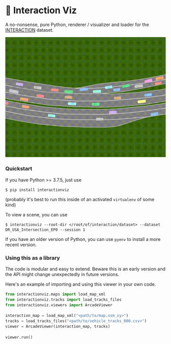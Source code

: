 # 🚦 Interaction Viz

A no-nonsense, pure Python, renderer / visualizer and loader for the [INTERACTION](http://interaction-dataset.com/) dataset.

![Demo](https://raw.githubusercontent.com/rosshemsley/interactionviz/master/demo/output.gif)


### Quickstart
If you have Python >= 3.7.5, just use
```
$ pip install interactionviz
```
(probably it's best to run this inside of an activated `virtualenv` of some kind)

To view a scene, you can use
```
$ interactionviz --root-dir </root/of/interaction/dataset> --dataset DR_USA_Intersection_EP0 --session 1
```

If you have an older version of Python, you can use `pyenv` to install a more recent version.


### Using this as a library
The code is modular and easy to extend. Beware this is an early version and the API
might change unexpectedly in future versions.

Here's an example of importing and using this viewer in your own code.

```python
from interactionviz.maps import load_map_xml
from interactionviz.tracks import load_tracks_files
from interactionviz.viewers import ArcadeViewer

interaction_map = load_map_xml("<path/to/map.osm_xy>")
tracks = load_tracks_files("<path/to/vehicle_tracks_000.csv>")
viewer = ArcadeViewer(interaction_map, tracks)

viewer.run()
```

